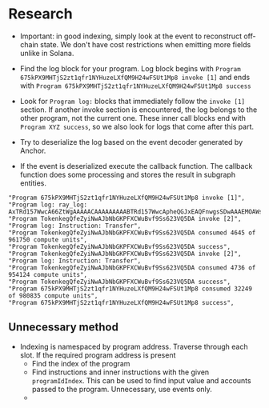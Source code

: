 # Research

- Important: in good indexing, simply look at the event to reconstruct off-chain state. We don't have cost restrictions when emitting more fields unlike in Solana.

- Find the log block for your program. Log block begins with `Program 675kPX9MHTjS2zt1qfr1NYHuzeLXfQM9H24wFSUt1Mp8 invoke [1]` and ends with `Program 675kPX9MHTjS2zt1qfr1NYHuzeLXfQM9H24wFSUt1Mp8 success`

- Look for `Program log:` blocks that immediately follow the `invoke [1]` section. If another invoke section is encountered, the log belongs to the other program, not the current one. These inner call blocks end with `Program XYZ success`, so we also look for logs that come after this part.

- Try to deserialize the log based on the event decoder generated by Anchor.

- If the event is deserialized execute the callback function. The callback function does some processing and stores the result in subgraph entities.

```
"Program 675kPX9MHTjS2zt1qfr1NYHuzeLXfQM9H24wFSUt1Mp8 invoke [1]",
"Program log: ray_log: AxTRd157WwcA66ZtWgAAAAACAAAAAAAAABTRd157WwcApheQGJxEAQFnwgsSDwAAAEMOAWsAAAAA",
"Program TokenkegQfeZyiNwAJbNbGKPFXCWuBvf9Ss623VQ5DA invoke [2]",
"Program log: Instruction: Transfer",
"Program TokenkegQfeZyiNwAJbNbGKPFXCWuBvf9Ss623VQ5DA consumed 4645 of 961750 compute units",
"Program TokenkegQfeZyiNwAJbNbGKPFXCWuBvf9Ss623VQ5DA success",
"Program TokenkegQfeZyiNwAJbNbGKPFXCWuBvf9Ss623VQ5DA invoke [2]",
"Program log: Instruction: Transfer",
"Program TokenkegQfeZyiNwAJbNbGKPFXCWuBvf9Ss623VQ5DA consumed 4736 of 954124 compute units",
"Program TokenkegQfeZyiNwAJbNbGKPFXCWuBvf9Ss623VQ5DA success",
"Program 675kPX9MHTjS2zt1qfr1NYHuzeLXfQM9H24wFSUt1Mp8 consumed 32249 of 980835 compute units",
"Program 675kPX9MHTjS2zt1qfr1NYHuzeLXfQM9H24wFSUt1Mp8 success",
```

## Unnecessary method

- Indexing is namespaced by program address. Traverse through each slot. If the required program address is present
  - Find the index of the program
  - Find instructions and inner instructions with the given `programIdIndex`. This can be used to find input value and accounts passed to the program. Unnecessary, use events only.
  -